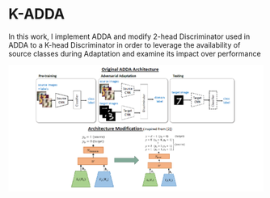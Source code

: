 # K-ADDA
In this work, I implement ADDA and modify 2-head Discriminator used in ADDA to a K-head Discriminator in order to leverage the availability of source classes during Adaptation and examine its impact over performance

<img src="./K_ADDA_.png" alt="K_ADDA" width="1000"/>

